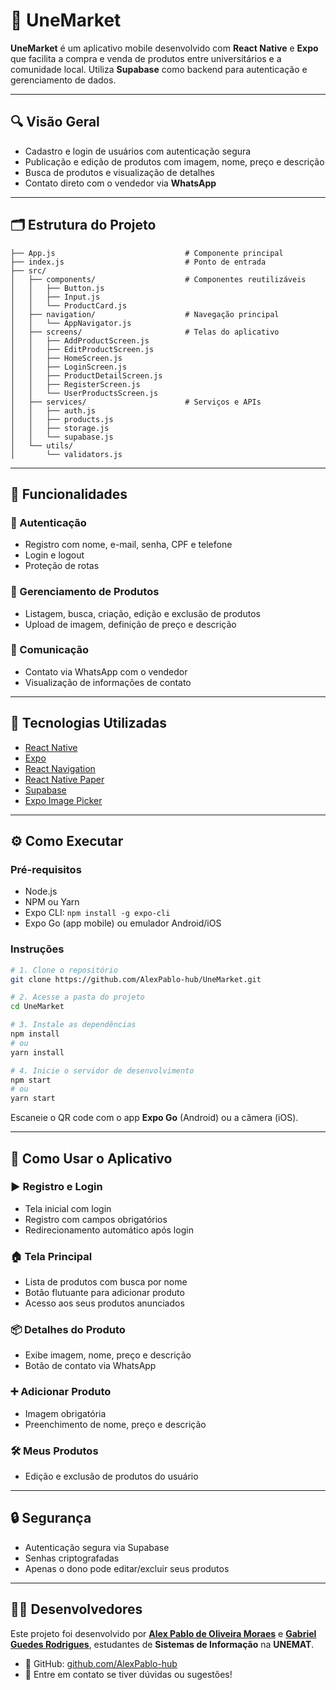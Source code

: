 # 📱 UneMarket

**UneMarket** é um aplicativo mobile desenvolvido com **React Native** e **Expo** que facilita a compra e venda de produtos entre universitários e a comunidade local. Utiliza **Supabase** como backend para autenticação e gerenciamento de dados.

---

## 🔍 Visão Geral

- Cadastro e login de usuários com autenticação segura
- Publicação e edição de produtos com imagem, nome, preço e descrição
- Busca de produtos e visualização de detalhes
- Contato direto com o vendedor via **WhatsApp**

---

## 🗂️ Estrutura do Projeto

```
├── App.js                             # Componente principal
├── index.js                           # Ponto de entrada
├── src/
│   ├── components/                    # Componentes reutilizáveis
│   │   ├── Button.js
│   │   ├── Input.js
│   │   └── ProductCard.js
│   ├── navigation/                    # Navegação principal
│   │   └── AppNavigator.js
│   ├── screens/                       # Telas do aplicativo
│   │   ├── AddProductScreen.js
│   │   ├── EditProductScreen.js
│   │   ├── HomeScreen.js
│   │   ├── LoginScreen.js
│   │   ├── ProductDetailScreen.js
│   │   ├── RegisterScreen.js
│   │   └── UserProductsScreen.js
│   ├── services/                      # Serviços e APIs
│   │   ├── auth.js
│   │   ├── products.js
│   │   ├── storage.js
│   │   └── supabase.js
│   └── utils/
│       └── validators.js
```

---

## 🚀 Funcionalidades

### 🔐 Autenticação
- Registro com nome, e-mail, senha, CPF e telefone
- Login e logout
- Proteção de rotas

### 🛒 Gerenciamento de Produtos
- Listagem, busca, criação, edição e exclusão de produtos
- Upload de imagem, definição de preço e descrição

### 💬 Comunicação
- Contato via WhatsApp com o vendedor
- Visualização de informações de contato

---

## 🧰 Tecnologias Utilizadas

- [React Native](https://reactnative.dev/)
- [Expo](https://expo.dev/)
- [React Navigation](https://reactnavigation.org/)
- [React Native Paper](https://callstack.github.io/react-native-paper/)
- [Supabase](https://supabase.com/)
- [Expo Image Picker](https://docs.expo.dev/versions/latest/sdk/imagepicker/)

---

## ⚙️ Como Executar

### Pré-requisitos

- Node.js
- NPM ou Yarn
- Expo CLI: `npm install -g expo-cli`
- Expo Go (app mobile) ou emulador Android/iOS

### Instruções

```bash
# 1. Clone o repositório
git clone https://github.com/AlexPablo-hub/UneMarket.git

# 2. Acesse a pasta do projeto
cd UneMarket

# 3. Instale as dependências
npm install
# ou
yarn install

# 4. Inicie o servidor de desenvolvimento
npm start
# ou
yarn start
```

Escaneie o QR code com o app **Expo Go** (Android) ou a câmera (iOS).

---

## 🧭 Como Usar o Aplicativo

### ▶️ Registro e Login
- Tela inicial com login
- Registro com campos obrigatórios
- Redirecionamento automático após login

### 🏠 Tela Principal
- Lista de produtos com busca por nome
- Botão flutuante para adicionar produto
- Acesso aos seus produtos anunciados

### 📦 Detalhes do Produto
- Exibe imagem, nome, preço e descrição
- Botão de contato via WhatsApp

### ➕ Adicionar Produto
- Imagem obrigatória
- Preenchimento de nome, preço e descrição

### 🛠️ Meus Produtos
- Edição e exclusão de produtos do usuário

---

## 🔒 Segurança

- Autenticação segura via Supabase
- Senhas criptografadas
- Apenas o dono pode editar/excluir seus produtos

---


## 👨‍💻 Desenvolvedores

Este projeto foi desenvolvido por [**Alex Pablo de Oliveira Moraes**](https://github.com/AlexPablo-hub) e [**Gabriel Guedes Rodrigues**](https://github.com/GabrielG5687), estudantes de **Sistemas de Informação** na **UNEMAT**.

- 🔗 GitHub: [github.com/AlexPablo-hub](https://github.com/AlexPablo-hub)
- 📧 Entre em contato se tiver dúvidas ou sugestões!
